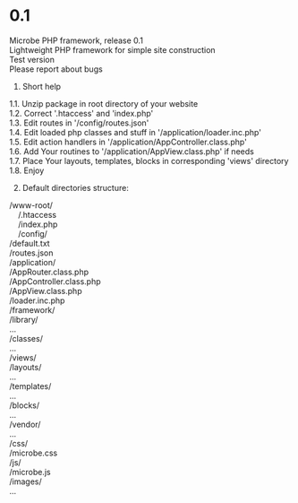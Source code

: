 # 0.1
  
Microbe PHP framework, release 0.1  
Lightweight PHP framework for simple site construction  
Test version  
Please report about bugs  
  
1. Short help  
  
1.1. Unzip package in root directory of your website  
1.2. Correct '.htaccess' and 'index.php'  
1.3. Edit routes in '/config/routes.json'  
1.4. Edit loaded php classes and stuff in '/application/loader.inc.php'  
1.5. Edit action handlers in '/application/AppController.class.php'  
1.6. Add Your routines to '/application/AppView.class.php' if needs  
1.7. Place Your layouts, templates, blocks in corresponding 'views' directory  
1.8. Enjoy  
  
2. Default directories structure:  
  
/www-root/  
&nbsp;&nbsp;&nbsp;&nbsp;/.htaccess  
&nbsp;&nbsp;&nbsp;&nbsp;/index.php  
&nbsp;&nbsp;&nbsp;&nbsp;/config/  
        /default.txt  
        /routes.json  
    /application/  
        /AppRouter.class.php  
        /AppController.class.php  
        /AppView.class.php  
        /loader.inc.php  
    /framework/  
        /library/  
            ...  
        /classes/  
            ...  
    /views/  
        /layouts/  
            ...  
        /templates/  
            ...  
        /blocks/  
            ...  
    /vendor/  
        ...  
    /css/  
        /microbe.css  
    /js/  
        /microbe.js  
    /images/  
        ...  
  
